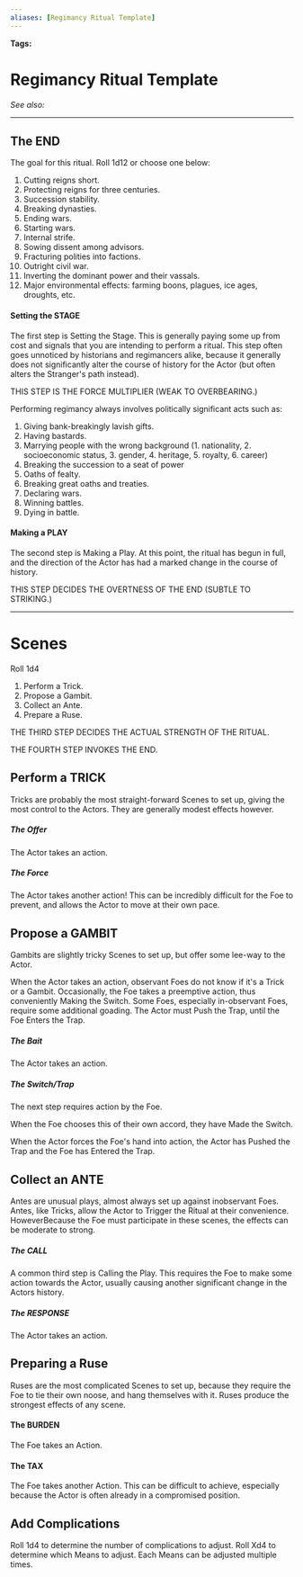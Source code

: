 ```yaml
---
aliases: [Regimancy Ritual Template]
---
```


**Tags:** 
# Regimancy Ritual Template
*See also:* 
___
## The END
The goal for this ritual. Roll 1d12 or choose one below:
1. Cutting reigns short. 
2. Protecting reigns for three centuries.
3. Succession stability.
4. Breaking dynasties.
5. Ending wars.
6. Starting wars.
7. Internal strife.
8. Sowing dissent among advisors.
9. Fracturing polities into factions.
10. Outright civil war.
11. Inverting the dominant power and their vassals.
12. Major environmental effects: farming boons, plagues, ice ages, droughts, etc.

#### Setting the STAGE
The first step is Setting the Stage. This is generally paying some up from cost and signals that you are intending to perform a ritual. This step often goes unnoticed by historians and regimancers alike, because it generally does not significantly alter the course of history for the Actor (but often alters the Stranger's path instead).

THIS STEP IS THE FORCE MULTIPLIER (WEAK TO OVERBEARING.)

Performing regimancy always involves politically significant acts such as:  
1. Giving bank-breakingly lavish gifts.
2. Having bastards.
3. Marrying people with the wrong background (1. nationality, 2. socioeconomic status, 3. gender, 4. heritage, 5. royalty, 6. career)
4. Breaking the succession to a seat of power
5. Oaths of fealty.
6. Breaking great oaths and treaties.
7. Declaring wars.
8. Winning battles.
9. Dying in battle.

#### Making a PLAY
The second step is Making a Play. At this point, the ritual has begun in full, and the direction of the Actor has had a marked change in the course of history.

THIS STEP DECIDES THE OVERTNESS OF THE END (SUBTLE TO STRIKING.)

---
# Scenes
Roll 1d4
1. Perform a Trick.
2. Propose a Gambit.
3. Collect an Ante.
4. Prepare a Ruse.

THE THIRD STEP DECIDES THE ACTUAL STRENGTH OF THE RITUAL.

THE FOURTH STEP INVOKES THE END.
## Perform a TRICK
Tricks are probably the most straight-forward Scenes to set up, giving the most control to the Actors. They are generally modest effects however.
##### The Offer
The Actor takes an action.
##### The Force
The Actor takes another action! This can be incredibly difficult for the Foe to prevent, and allows the Actor to move at their own pace.

## Propose a GAMBIT
Gambits are slightly tricky Scenes to set up, but offer some lee-way to the Actor. 

When the Actor takes an action, observant Foes do not know if it's a Trick or a Gambit. Occasionally, the Foe takes a preemptive action, thus conveniently Making the Switch. Some Foes, especially in-observant Foes, require some additional goading. The Actor must Push the Trap, until the Foe Enters the Trap.

##### The Bait
The Actor takes an action.

##### The Switch/Trap
The next step requires action by the Foe.

When the Foe chooses this of their own accord, they have Made the Switch.

When the Actor forces the Foe's hand into action, the Actor has Pushed the Trap and the Foe has Entered the Trap.


## Collect an ANTE
Antes are unusual plays, almost always set up against inobservant Foes. Antes, like Tricks, allow the Actor to Trigger the Ritual at their convenience. HoweverBecause the Foe must participate in these scenes, the effects can be moderate to strong.

##### The CALL
A common third step is Calling the Play. This requires the Foe to make some action towards the Actor, usually causing another significant change in the Actors history.

##### The RESPONSE
The Actor takes an action.

## Preparing a Ruse
Ruses are the most complicated Scenes to set up, because they require the Foe to tie their own noose, and hang themselves with it. Ruses produce the strongest effects of any scene.
#### The BURDEN
The Foe takes an Action.
#### The TAX
The Foe takes another Action. This can be difficult to achieve, especially because the Actor is often already in a compromised position.


## Add Complications
Roll 1d4 to determine the number of complications to adjust.
Roll Xd4 to determine which Means to adjust. Each Means can be adjusted multiple times.